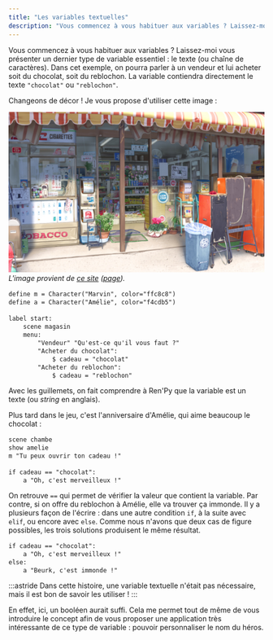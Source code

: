 ```yaml
---
title: "Les variables textuelles"
description: "Vous commencez à vous habituer aux variables ? Laissez-moi vous présenter un dernier type de variable essentiel : le texte (ou chaîne de caractères)."
---
```


Vous commencez à vous habituer aux variables ? Laissez-moi vous présenter un dernier type de variable essentiel : le texte (ou chaîne de caractères). Dans cet exemple, on pourra parler à un vendeur et lui acheter soit du chocolat, soit du reblochon. La variable contiendra directement le texte `"chocolat"` ou `"reblochon"`.

Changeons de décor ! Je vous propose d'utiliser cette image :

![Décor de devanture de magasin](./magasin.jpg)
*L'image provient de [ce site](https://k-after.at.webry.info/) ([page](https://k-after.at.webry.info/200806/article_28.html)).*

```renpy
define m = Character("Marvin", color="ffc8c8")
define a = Character("Amélie", color="f4cdb5")

label start:
    scene magasin
    menu:
        "Vendeur" "Qu'est-ce qu'il vous faut ?"
        "Acheter du chocolat":
            $ cadeau = "chocolat"
        "Acheter du reblochon":
            $ cadeau = "reblochon"
```

Avec les guillemets, on fait comprendre à Ren'Py que la variable est un texte (ou *string* en anglais).

Plus tard dans le jeu, c'est l'anniversaire d'Amélie, qui aime beaucoup le chocolat :

```renpy
scene chambe
show amelie
m "Tu peux ouvrir ton cadeau !"

if cadeau == "chocolat":
    a "Oh, c'est merveilleux !"
```

On retrouve `==` qui permet de vérifier la valeur que contient la variable. Par contre, si on offre du reblochon à Amélie, elle va trouver ça immonde. Il y a plusieurs façon de l'écrire : dans une autre condition `if`, à la suite avec `elif`, ou encore avec `else`. Comme nous n'avons que deux cas de figure possibles, les trois solutions produisent le même résultat.

```renpy
if cadeau == "chocolat":
    a "Oh, c'est merveilleux !"
else:
    a "Beurk, c'est immonde !"
```

:::astride
Dans cette histoire, une variable textuelle n'était pas nécessaire, mais il est bon de savoir les utiliser !
:::

En effet, ici, un booléen aurait suffi. Cela me permet tout de même de vous introduire le concept afin de vous proposer une application très intéressante de ce type de variable : pouvoir personnaliser le nom du héros.
